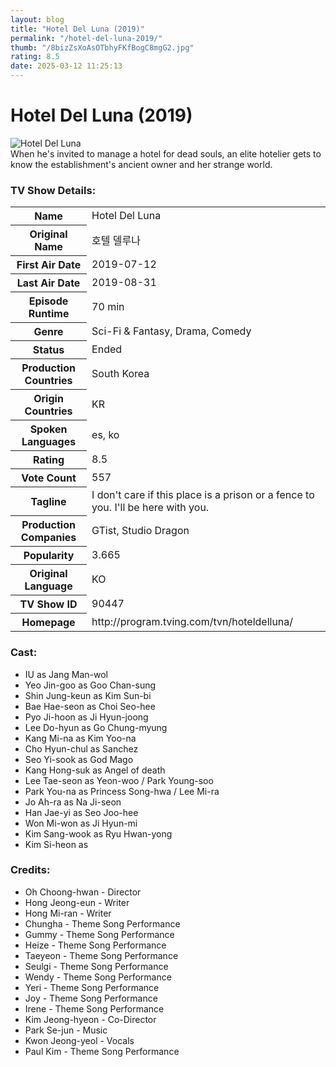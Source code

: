 ```yaml
---
layout: blog
title: "Hotel Del Luna (2019)"
permalink: "/hotel-del-luna-2019/"
thumb: "/8bizZsXoAsOTbhyFKfBogC8mgG2.jpg"
rating: 8.5
date: 2025-03-12 11:25:13
---
```

<h1 class="title">Hotel Del Luna (2019)</h1><div class="poster"><img src="{{ site.imglink }}/8bizZsXoAsOTbhyFKfBogC8mgG2.jpg" class="img-fluid my-3" alt="Hotel Del Luna"/></div><div class="plot">When he's invited to manage a hotel for dead souls, an elite hotelier gets to know the establishment's ancient owner and her strange world.</div><h3>TV Show Details:</h3><table class="table table-bordered details"><tr><th>Name</th><td>Hotel Del Luna</td></tr><tr><th>Original Name</th><td>호텔 델루나</td></tr><tr><th>First Air Date</th><td>2019-07-12</td></tr><tr><th>Last Air Date</th><td>2019-08-31</td></tr><tr><th>Episode Runtime</th><td>70 min</td></tr><tr><th>Genre</th><td>Sci-Fi & Fantasy, Drama, Comedy</td></tr><tr><th>Status</th><td>Ended</td></tr><tr><th>Production Countries</th><td>South Korea</td></tr><tr><th>Origin Countries</th><td>KR</td></tr><tr><th>Spoken Languages</th><td>es, ko</td></tr><tr><th>Rating</th><td>8.5</td></tr><tr><th>Vote Count</th><td>557</td></tr><tr><th>Tagline</th><td>I don't care if this place is a prison or a fence to you. I'll be here with you.</td></tr><tr><th>Production Companies</th><td>GTist, Studio Dragon</td></tr><tr><th>Popularity</th><td>3.665</td></tr><tr><th>Original Language</th><td>KO</td></tr><tr><th>TV Show ID</th><td>90447</td></tr><tr><th>Homepage</th><td>http://program.tving.com/tvn/hoteldelluna/</td></tr></table><h3>Cast:</h3><ul class="list-group cast"><li>IU as Jang Man-wol</li><li>Yeo Jin-goo as Goo Chan-sung</li><li>Shin Jung-keun as Kim Sun-bi</li><li>Bae Hae-seon as Choi Seo-hee</li><li>Pyo Ji-hoon as Ji Hyun-joong</li><li>Lee Do-hyun as Go Chung-myung</li><li>Kang Mi-na as Kim Yoo-na</li><li>Cho Hyun-chul as Sanchez</li><li>Seo Yi-sook as God Mago</li><li>Kang Hong-suk as Angel of death</li><li>Lee Tae-seon as Yeon-woo / Park Young-soo</li><li>Park You-na as Princess Song-hwa / Lee Mi-ra</li><li>Jo Ah-ra as Na Ji-seon</li><li>Han Jae-yi as Seo Joo-hee</li><li>Won Mi-won as Ji Hyun-mi</li><li>Kim Sang-wook as Ryu Hwan-yong</li><li>Kim Si-heon as </li></ul><h3>Credits:</h3><ul class="list-group crew"><li>Oh Choong-hwan - Director</li><li>Hong Jeong-eun - Writer</li><li>Hong Mi-ran - Writer</li><li>Chungha - Theme Song Performance</li><li>Gummy - Theme Song Performance</li><li>Heize - Theme Song Performance</li><li>Taeyeon - Theme Song Performance</li><li>Seulgi - Theme Song Performance</li><li>Wendy - Theme Song Performance</li><li>Yeri - Theme Song Performance</li><li>Joy - Theme Song Performance</li><li>Irene - Theme Song Performance</li><li>Kim Jeong-hyeon - Co-Director</li><li>Park Se-jun - Music</li><li>Kwon Jeong-yeol - Vocals</li><li>Paul Kim - Theme Song Performance</li></ul>